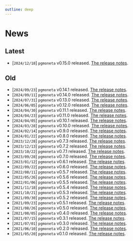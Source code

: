```yaml
---
outline: deep
---
```


# News

## Latest

- [`2024/12/18`] `pgmoneta` v0.15.0 released. [The release notes](/_posts/2024-12-18-pgmoneta-0.15.0.html).

## Old

- [`2024/09/23`] `pgmoneta` v0.14.1 released. [The release notes](/_posts/2024-09-23-pgmoneta-0.14.1.html).
- [`2024/09/11`] `pgmoneta` v0.14.0 released. [The release notes](/_posts/2024-09-11-pgmoneta-0.14.0.html).
- [`2024/07/31`] `pgmoneta` v0.13.0 released. [The release notes](/_posts/2024-07-31-pgmoneta-0.13.0.html).
- [`2024/06/05`] `pgmoneta` v0.12.0 released. [The release notes](/_posts/2024-06-05-pgmoneta-0.12.0.html).
- [`2024/04/30`] `pgmoneta` v0.11.1 released. [The release notes](/_posts/2024-04-30-pgmoneta-0.11.1.html).
- [`2024/04/23`] `pgmoneta` v0.11.0 released. [The release notes](/_posts/2024-04-23-pgmoneta-0.11.0.html).
- [`2024/04/05`] `pgmoneta` v0.10.1 released. [The release notes](/_posts/2024-04-05-pgmoneta-0.10.1.html).
- [`2024/03/28`] `pgmoneta` v0.10.0 released. [The release notes](/_posts/2024-03-28-pgmoneta-0.10.0.html).
- [`2024/02/14`] `pgmoneta` v0.9.0 released. [The release notes](/_posts/2024-02-14-pgmoneta-0.9.0.html).
- [`2024/01/22`] `pgmoneta` v0.8.0 released. [The release notes](/_posts/2024-01-22-pgmoneta-0.8.0.html).
- [`2023/12/28`] `pgmoneta` v0.7.3 released. [The release notes](/_posts/2023-12-28-pgmoneta-0.7.3.html).
- [`2023/12/13`] `pgmoneta` v0.7.2 released. [The release notes](/_posts/2023-12-13-pgmoneta-0.7.2.html).
- [`2023/10/22`] `pgmoneta` v0.7.1 released. [The release notes](/_posts/2023-10-22-pgmoneta-0.7.1.html).
- [`2023/09/28`] `pgmoneta` v0.7.0 released. [The release notes](/_posts/2023-09-28-pgmoneta-0.7.0.html).
- [`2023/01/12`] `pgmoneta` v0.6.1 released. [The release notes](/_posts/2023-01-12-pgmoneta-0.6.1.html).
- [`2022/09/22`] `pgmoneta` v0.6.0 released. [The release notes](/_posts/2022-09-22-pgmoneta-0.6.0.html).
- [`2022/08/11`] `pgmoneta` v0.5.7 released. [The release notes](/_posts/2022-08-11-pgmoneta-0.5.7.html).
- [`2022/05/26`] `pgmoneta` v0.5.6 released. [The release notes](/_posts/2022-05-26-pgmoneta-0.5.6.html).
- [`2022/01/06`] `pgmoneta` v0.5.5 released. [The release notes](/_posts/2022-01-06-pgmoneta-0.5.5.html).
- [`2021/11/18`] `pgmoneta` v0.5.4 released. [The release notes](/_posts/2021-11-18-pgmoneta-0.5.4.html).
- [`2021/10/21`] `pgmoneta` v0.5.3 released. [The release notes](/_posts/2021-10-21-pgmoneta-0.5.3.html).
- [`2021/09/30`] `pgmoneta` v0.5.2 released. [The release notes](/_posts/2021-09-30-pgmoneta-0.5.2.html).
- [`2021/09/23`] `pgmoneta` v0.5.1 released. [The release notes](/_posts/2021-09-23-pgmoneta-0.5.1.html).
- [`2021/08/26`] `pgmoneta` v0.5.0 released. [The release notes](/_posts/2021-08-26-pgmoneta-0.5.0.html).
- [`2021/08/05`] `pgmoneta` v0.4.0 released. [The release notes](/_posts/2021-08-05-pgmoneta-0.4.0.html).
- [`2021/07/15`] `pgmoneta` v0.3.1 released. [The release notes](/_posts/2021-07-15-pgmoneta-0.3.1.html).
- [`2021/07/01`] `pgmoneta` v0.3.0 released. [The release notes](/_posts/2021-07-01-pgmoneta-0.3.0.html).
- [`2021/06/10`] `pgmoneta` v0.2.0 released. [The release notes](/_posts/2021-06-10-pgmoneta-0.2.0.html).
- [`2021/05/20`] `pgmoneta` v0.1.0 released. [The release notes](/_posts/2021-05-20-pgmoneta-0.1.0.html).



